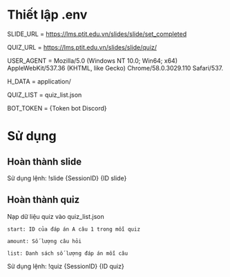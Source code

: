 # Thiết lập .env
SLIDE_URL = https://lms.ptit.edu.vn/slides/slide/set_completed

QUIZ_URL = https://lms.ptit.edu.vn/slides/slide/quiz/

USER_AGENT = Mozilla/5.0 (Windows NT 10.0; Win64; x64) AppleWebKit/537.36 (KHTML, like Gecko) Chrome/58.0.3029.110 Safari/537.

H_DATA = application/

QUIZ_LIST = quiz_list.json

BOT_TOKEN = {Token bot Discord}


# Sử dụng

## Hoàn thành slide

Sử dụng lệnh:
  !slide {SessionID} {ID slide}

## Hoàn thành quiz

Nạp dữ liệu quiz vào quiz_list.json

    start: ID của đáp án A câu 1 trong mỗi quiz
    
    amount: Số lượng câu hỏi
    
    list: Danh sách số lượng đáp án mỗi câu 

Sử dụng lệnh:
 !quiz {SessionID} {ID quiz}
